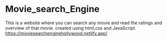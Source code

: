 # Movie_search_Engine
This is a website where you can search any movie and read the ratings and overview of that movie.
created using html,css and JavaScript.
https://moviesearchenginehollywood.netlify.app/
